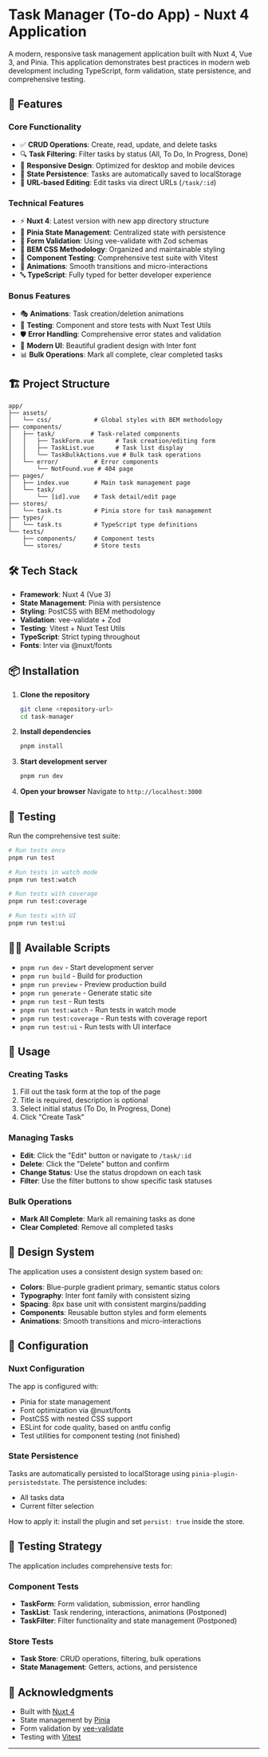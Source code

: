 # Task Manager (To-do App) - Nuxt 4 Application

A modern, responsive task management application built with Nuxt 4, Vue 3, and Pinia. This application demonstrates best practices in modern web development including TypeScript, form validation, state persistence, and comprehensive testing.

## 🚀 Features

### Core Functionality
- ✅ **CRUD Operations**: Create, read, update, and delete tasks
- 🔍 **Task Filtering**: Filter tasks by status (All, To Do, In Progress, Done)
- 📱 **Responsive Design**: Optimized for desktop and mobile devices
- 💾 **State Persistence**: Tasks are automatically saved to localStorage
- 🎯 **URL-based Editing**: Edit tasks via direct URLs (`/task/:id`)

### Technical Features
- ⚡ **Nuxt 4**: Latest version with new app directory structure
- 🏪 **Pinia State Management**: Centralized state with persistence
- 📝 **Form Validation**: Using vee-validate with Zod schemas
- 🎨 **BEM CSS Methodology**: Organized and maintainable styling
- 🧪 **Component Testing**: Comprehensive test suite with Vitest
- 📱 **Animations**: Smooth transitions and micro-interactions
- 🔤 **TypeScript**: Fully typed for better developer experience

### Bonus Features
- 🎭 **Animations**: Task creation/deletion animations
- 🧪 **Testing**: Component and store tests with Nuxt Test Utils
- 🛡️ **Error Handling**: Comprehensive error states and validation
- 🎨 **Modern UI**: Beautiful gradient design with Inter font
- 📊 **Bulk Operations**: Mark all complete, clear completed tasks

## 🏗️ Project Structure

```
app/
├── assets/
│   └── css/            # Global styles with BEM methodology
├── components/
│   ├── task/          # Task-related components
│   │   ├── TaskForm.vue      # Task creation/editing form
│   │   ├── TaskList.vue      # Task list display
│   │   └── TaskBulkActions.vue # Bulk task operations
│   └── error/          # Error components
│       └── NotFound.vue # 404 page
├── pages/
│   ├── index.vue       # Main task management page
│   └── task/
│       └── [id].vue    # Task detail/edit page
├── stores/
│   └── task.ts         # Pinia store for task management
├── types/
│   └── task.ts         # TypeScript type definitions
└── tests/
    ├── components/     # Component tests
    └── stores/         # Store tests
```

## 🛠️ Tech Stack

- **Framework**: Nuxt 4 (Vue 3)
- **State Management**: Pinia with persistence
- **Styling**: PostCSS with BEM methodology
- **Validation**: vee-validate + Zod
- **Testing**: Vitest + Nuxt Test Utils
- **TypeScript**: Strict typing throughout
- **Fonts**: Inter via @nuxt/fonts

## 📦 Installation

1. **Clone the repository**
   ```bash
   git clone <repository-url>
   cd task-manager
   ```

2. **Install dependencies**
   ```bash
   pnpm install
   ```

3. **Start development server**
   ```bash
   pnpm run dev
   ```

4. **Open your browser**
   Navigate to `http://localhost:3000`

## 🧪 Testing

Run the comprehensive test suite:

```bash
# Run tests once
pnpm run test

# Run tests in watch mode
pnpm run test:watch

# Run tests with coverage
pnpm run test:coverage

# Run tests with UI
pnpm run test:ui
```

## 🏃‍♂️ Available Scripts

- `pnpm run dev` - Start development server
- `pnpm run build` - Build for production
- `pnpm run preview` - Preview production build
- `pnpm run generate` - Generate static site
- `pnpm run test` - Run tests
- `pnpm run test:watch` - Run tests in watch mode
- `pnpm run test:coverage` - Run tests with coverage report
- `pnpm run test:ui` - Run tests with UI interface

## 📱 Usage

### Creating Tasks
1. Fill out the task form at the top of the page
2. Title is required, description is optional
3. Select initial status (To Do, In Progress, Done)
4. Click "Create Task"

### Managing Tasks
- **Edit**: Click the "Edit" button or navigate to `/task/:id`
- **Delete**: Click the "Delete" button and confirm
- **Change Status**: Use the status dropdown on each task
- **Filter**: Use the filter buttons to show specific task statuses

### Bulk Operations
- **Mark All Complete**: Mark all remaining tasks as done
- **Clear Completed**: Remove all completed tasks

## 🎨 Design System

The application uses a consistent design system based on:

- **Colors**: Blue-purple gradient primary, semantic status colors
- **Typography**: Inter font family with consistent sizing
- **Spacing**: 8px base unit with consistent margins/padding
- **Components**: Reusable button styles and form elements
- **Animations**: Smooth transitions and micro-interactions

## 🔧 Configuration

### Nuxt Configuration
The app is configured with:
- Pinia for state management
- Font optimization via @nuxt/fonts
- PostCSS with nested CSS support
- ESLint for code quality, based on antfu config
- Test utilities for component testing (not finished)

### State Persistence
Tasks are automatically persisted to localStorage using `pinia-plugin-persistedstate`. The persistence includes:
- All tasks data
- Current filter selection

How to apply it: install the plugin and set `persist: true` inside the store.

## 🧪 Testing Strategy

The application includes comprehensive tests for:

### Component Tests
- **TaskForm**: Form validation, submission, error handling
- **TaskList**: Task rendering, interactions, animations (Postponed)
- **TaskFilter**: Filter functionality and state management (Postponed)

### Store Tests
- **Task Store**: CRUD operations, filtering, bulk operations
- **State Management**: Getters, actions, and persistence

## 🙏 Acknowledgments

- Built with [Nuxt 4](https://nuxt.com/)
- State management by [Pinia](https://pinia.vuejs.org/)
- Form validation by [vee-validate](https://vee-validate.logaretm.com/)
- Testing with [Vitest](https://vitest.dev/)

---

